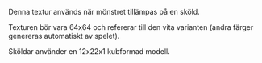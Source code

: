 Denna textur används när mönstret tillämpas på en sköld.

Texturen bör vara 64x64 och refererar till den vita varianten (andra färger genereras automatiskt av spelet).

Sköldar använder en 12x22x1 kubformad modell.